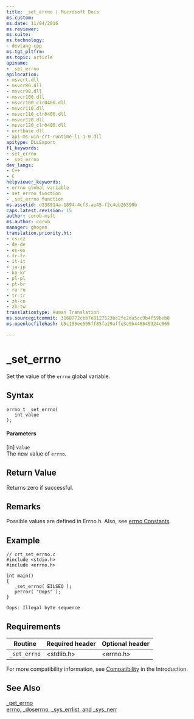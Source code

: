 ```yaml
---
title: _set_errno | Microsoft Docs
ms.custom: 
ms.date: 11/04/2016
ms.reviewer: 
ms.suite: 
ms.technology:
- devlang-cpp
ms.tgt_pltfrm: 
ms.topic: article
apiname:
- _set_errno
apilocation:
- msvcrt.dll
- msvcr80.dll
- msvcr90.dll
- msvcr100.dll
- msvcr100_clr0400.dll
- msvcr110.dll
- msvcr110_clr0400.dll
- msvcr120.dll
- msvcr120_clr0400.dll
- ucrtbase.dll
- api-ms-win-crt-runtime-l1-1-0.dll
apitype: DLLExport
f1_keywords:
- set_errno
- _set_errno
dev_langs:
- C++
- C
helpviewer_keywords:
- errno global variable
- set_errno function
- _set_errno function
ms.assetid: d338914a-1894-4cf3-ae45-f2c4eb26590b
caps.latest.revision: 15
author: corob-msft
ms.author: corob
manager: ghogen
translation.priority.ht:
- cs-cz
- de-de
- es-es
- fr-fr
- it-it
- ja-jp
- ko-kr
- pl-pl
- pt-br
- ru-ru
- tr-tr
- zh-cn
- zh-tw
translationtype: Human Translation
ms.sourcegitcommit: 3168772cbb7e8127523bc2fc2da5cc9b4f59beb8
ms.openlocfilehash: b5c195ee555ff85fa29affe3e9b446649324c065

---
```

# _set_errno
Set the value of the `errno` global variable.  
  
## Syntax  
  
```  
errno_t _set_errno(   
   int value   
);  
```  
  
#### Parameters  
 [in] `value`  
 The new value of `errno`.  
  
## Return Value  
 Returns zero if successful.  
  
## Remarks  
 Possible values are defined in Errno.h. Also, see [errno Constants](../../c-runtime-library/errno-constants.md).  
  
## Example  
  
```  
// crt_set_errno.c  
#include <stdio.h>  
#include <errno.h>  
  
int main()  
{  
   _set_errno( EILSEQ );  
   perror( "Oops" );  
}  
```  
  
```Output  
Oops: Illegal byte sequence  
```  
  
## Requirements  
  
|Routine|Required header|Optional header|  
|-------------|---------------------|---------------------|  
|`_set_errno`|\<stdlib.h>|\<errno.h>|  
  
 For more compatibility information, see [Compatibility](../../c-runtime-library/compatibility.md) in the Introduction.  
  
## See Also  
 [_get_errno](../../c-runtime-library/reference/get-errno.md)   
 [errno, _doserrno, _sys_errlist, and _sys_nerr](../../c-runtime-library/errno-doserrno-sys-errlist-and-sys-nerr.md)


<!--HONumber=Jan17_HO1-->


